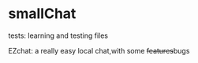 # smallChat

  tests: learning and testing files
  
  EZchat: a really easy local chat,with some ~~features~~bugs
